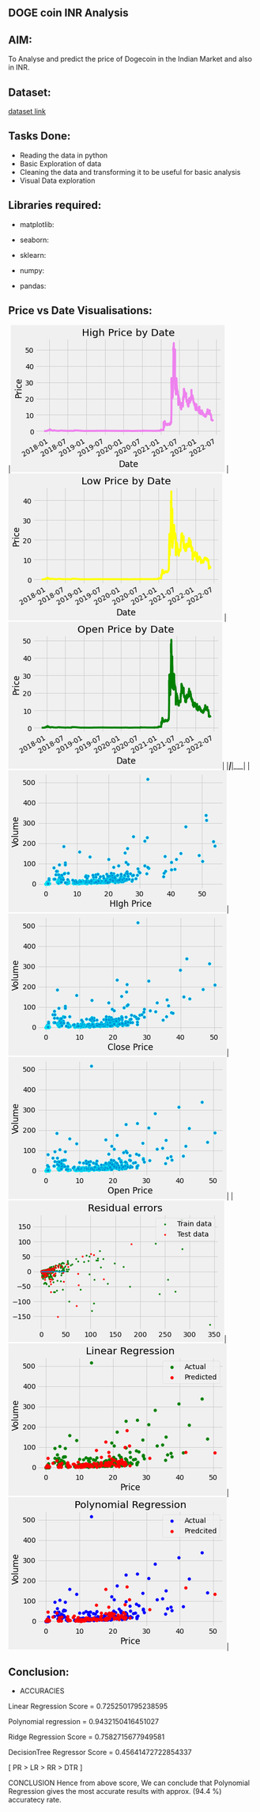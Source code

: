 ## **DOGE coin INR Analysis** ##

## **AIM:** ##

To Analyse and predict the price of Dogecoin in the Indian Market and also in INR.

## **Dataset:** ##

[dataset link](https://www.kaggle.com/meetnagadia/dogecoin-inr-dataset-20172020)



## **Tasks Done:** ##
* Reading the data in python
* Basic Exploration of data
* Cleaning the data and transforming it to be useful for basic analysis 
* Visual Data exploration

## **Libraries required:** ##
* matplotlib: 

* seaborn:

* sklearn:

* numpy:

* pandas:




## **Price vs Date Visualisations:** ##

|<img src="../Images/high%20price.png" /> | <img src="../Images/low%20price.png"/> |<img src="../Images/open%20price.png"/>|
|___|___|___|
|<img src="../Images/high%20price_scatter.png"/>|<img src="../Images/close%20price%20scatter.png" />|<img src="../Images/open%20price_scatter.png"/>|
|<img src="../Images/residual.png"/>|<img src="../Images/linear.png" />|<img src="../Images/ploy.png"/>|


## Conclusion:
*  ACCURACIES

Linear Regression Score =  0.7252501795238595

Polynomial regression = 0.9432150416451027

Ridge Regression Score = 0.7582715677949581

DecisionTree Regressor Score = 0.45641472722854337

[ PR > LR > RR > DTR ]

CONCLUSION
Hence from above score,
We can conclude that Polynomial Regression gives the most accurate results with approx. (94.4 %) accuratecy rate.